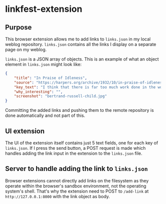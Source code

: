 # linkfest-extension

## Purpose

This browser extension allows me to add links to `links.json` in my local weblog repository.
`links.json` contains all the links I display on a separate page on my weblog.

`links.json` is a JSON array of objects. This is an example of what an object element in `links.json` might look like:

```json
{
    "title": "In Praise of Idleness",
    "source": "https://harpers.org/archive/1932/10/in-praise-of-idleness/",
    "key_text": "I think that there is far too much work done in the world, that immense harm is caused by the belief that work is virtuous, and that what needs to be preached in modern industrial countries is quite different from what always has been preached.",
    "why_interesting": "",
    "screenshot": "bertrand-russell-child.jpg"
}
```

Committing the added links and pushing them to the remote repository is done automatically and not part of this.

## UI extension

The UI of the extension itself contains just 5 text fields, one for each key of `links.json`.
If I press the send button, a POST request is made which handles adding the link input in the extension to the `links.json` file.

## Server to handle adding the link to `links.json`

Browser extensions cannot directly add links on the filesystem as they operate within the browser's sandbox environment, not the operating system's shell. That's why the extension need to POST to `/add-link` at `http://127.0.0.1:8000` with the link object as body.

